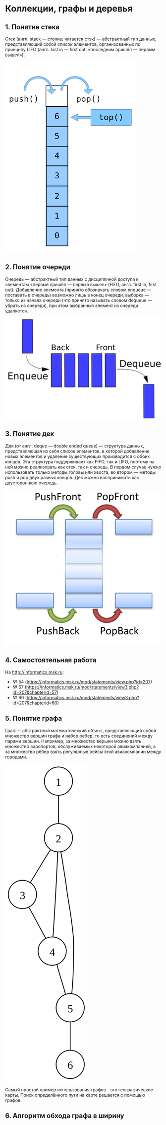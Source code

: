 # Коллекции, графы и деревья
## 1. Понятие стека
Стек (англ. stack — стопка; читается стэк) — абстрактный тип данных, представляющий собой список
элементов, организованных по принципу LIFO (англ. last in — first out, «последним пришёл — первым
вышел»).

![Стек](images/Stack.png)
## 2. Понятие очереди
Очередь — абстрактный тип данных с дисциплиной доступа к элементам «первый пришёл — первый вышел»
(FIFO, англ. first in, first out). Добавление элемента (принято обозначать словом enqueue —
поставить в очередь) возможно лишь в конец очереди, выборка — только из начала очереди (что принято
называть словом dequeue — убрать из очереди), при этом выбранный элемент из очереди удаляется.

![Очередь](images/Queue.png)
## 3. Понятие дек
Дек (от англ. deque — double ended queue) — структура данных, представляющая из себя список
элементов, в которой добавление новых элементов и удаление существующих производится с обоих концов.
Эта структура поддерживает как FIFO, так и LIFO, поэтому на ней можно реализовать как стек, так и
очередь. В первом случае нужно использовать только методы головы или хвоста, во втором — методы push
и pop двух разных концов. Дек можно воспринимать как двустороннюю очередь.

![Дек](images/Deque.png)
## 4. Самостоятельная работа
На http://informatics.msk.ru:
* № 54 (https://informatics.msk.ru/mod/statements/view.php?id=207)
* № 57 (https://informatics.msk.ru/mod/statements/view3.php?id=207&chapterid=57)
* № 60 (https://informatics.msk.ru/mod/statements/view3.php?id=207&chapterid=60)

## 5. Понятие графа
Граф — абстрактный математический объект, представляющий собой множество вершин графа и набор рёбер,
то есть соединений между парами вершин. Например, за множество вершин можно взять множество
аэропортов, обслуживаемых некоторой авиакомпанией, а за множество рёбер взять регулярные рейсы этой
авиакомпании между городами.

![Граф](images/Graph.png)

Самый простой пример использования графов - это географические карты. Поиск определённого пути на
карте решается с помощью графов.

## 6. Алгоритм обхода графа в ширину
